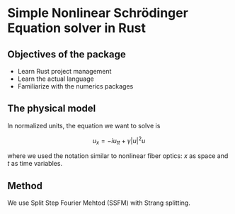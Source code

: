 # Simple Nonlinear Schrödinger Equation solver in Rust
## Objectives of the package
- Learn Rust project management 
- Learn the actual language
- Familiarize with the numerics packages

## The physical model
In normalized units, the equation we want to solve is 
```math
u_x = -iu_{tt}+\gamma|u|^2u 
```
where we used the notation similar to nonlinear fiber optics: $x$ as space and $t$ as time variables.

## Method
We use Split Step Fourier Mehtod (SSFM) with Strang splitting.
<!-- ## Comments
We expect to have an improved reliability development experience with respect to Julia,
and a slightly slower development due to absence of dynamic types.
GPU support will be also more difficult
Performance is critical and we should  

In the case of a cylindrically symmetric potential, one can use a field transformation to keep the radial operator in the same shape in the 1D method, but changing the potential and the nonlinear term. The result is a 2D equation where the laplacian is cartesian. -->